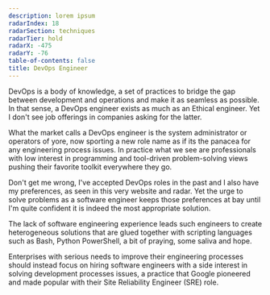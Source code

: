 ```yaml
---
description: lorem ipsum
radarIndex: 18
radarSection: techniques
radarTier: hold
radarX: -475
radarY: -76
table-of-contents: false
title: DevOps Engineer
---
```


DevOps is a body of knowledge, a set of practices to bridge the gap between
development and operations and make it as seamless as possible. In that sense,
a DevOps engineer exists as much as an Ethical engineer. Yet I don't see job
offerings in companies asking for the latter.

What the market calls a DevOps engineer is the system administrator or operators
of yore, now sporting a new role name as if its the panacea for any engineering
process issues. In practice what we see are professionals with low interest in
programming and tool-driven problem-solving views pushing their favorite
toolkit everywhere they go.

Don't get me wrong, I've accepted DevOps roles in the past and I also have my
preferences, as seen in this very website and radar. Yet the urge to solve
problems as a software engineer keeps those preferences at bay until I'm quite
confident it is indeed the most appropriate solution.

The lack of software engineering experience leads such engineers to create
heterogeneous solutions that are glued together with scripting languages such
as Bash, Python PowerShell, a bit of praying, some saliva and hope.

Enterprises with serious needs to improve their engineering processes should
instead focus on hiring software engineers with a side interest in solving
development processes issues, a practice that Google pioneered and made popular
with their Site Reliability Engineer (SRE) role.
